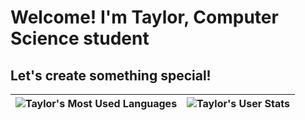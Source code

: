 # Welcome! I'm Taylor, Computer Science student 
## Let's create something special!
| ![Taylor's Most Used Languages](https://github-readme-stats.vercel.app/api/top-langs/?username=taylorrodriguez&&langs_count=8&layout=compact&title_color=fabd2f&text_color=8ec07c&bg_color=282828)  | ![Taylor's User Stats](https://github-readme-stats.vercel.app/api?username=taylorrodriguez&show_icons=true&theme=gruvbox)  |
| ------------- | ------------- |